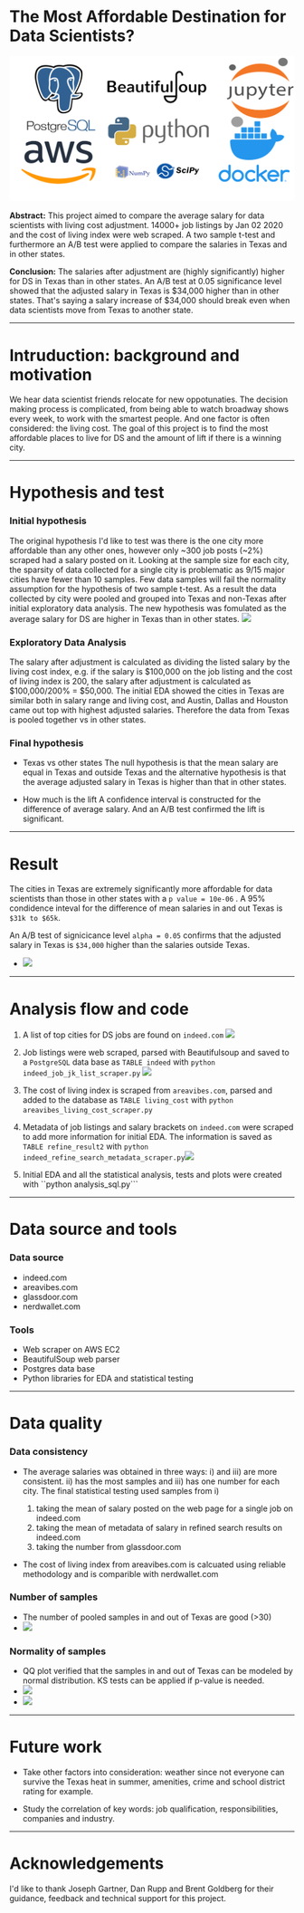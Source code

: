 # The Most Affordable Destination for Data Scientists?

<img src="https://github.com/ivboh/most_affordable_destinations_data_scientist/blob/master/img/title.png">

__Abstract:__
This project aimed to compare the average salary for data scientists with living cost adjustment. 14000+ job listings by Jan 02 2020 and the cost of living index were web scraped. A two sample t-test and furthermore an A/B test were applied to compare the salaries in Texas and in other states.

__Conclusion:__
The salaries after adjustment are (highly significantly) higher for DS in Texas than in other states. An A/B test at 0.05 significance level showed that the adjusted salary in Texas is $34,000 higher than in other states. That's saying a salary increase of $34,000 should break even when data scientists move from Texas to another state.

---
# Intruduction: background and motivation 
We hear data scientist friends relocate for new oppotunaties. The decision making process is complicated, from being able to watch broadway shows every week, to work with the smartest people. And one factor is often considered: the living cost. The goal of this project is to find the most affordable places to live for DS and the amount of lift if there is a winning city.

---
# Hypothesis and test

### Initial hypothesis
The original hypothesis I'd like to test was there is the one city more affordable than any other ones, however only ~300 job posts (~2%) scraped had a salary posted on it. Looking at the sample size for each city, the sparsity of data collected for a single city is problematic as 9/15 major cities have fewer than 10 samples. Few data samples will fail the normality assumption for the hypothesis of two sample t-test. As a result the data collected by city were pooled and grouped into Texas and non-Texas after initial exploratory data analysis. The new hypothesis was fomulated as the average salary for DS are higher in Texas than in other states. <img src = "https://github.com/ivboh/data_science_positions/blob/master/img/salary_posted_on_indeed_listing.png">

### Exploratory Data Analysis
The salary after adjustment is calculated as dividing the listed salary by the living cost index, e.g. if the salary is $100,000 on the job listing and the cost of living index is 200, the salary after adjustment is calculated as $100,000/200% = $50,000. The initial EDA showed the cities in Texas are similar both in salary range and living cost, and Austin, Dallas and Houston came out top with highest adjusted salaries. Therefore the data from Texas is pooled together vs in other states. 

### Final hypothesis

- Texas vs other states
The null hypothesis is that the mean salary are equal in Texas and outside Texas and the alternative hypothesis is that the average adjusted salary in Texas is higher than that in other states.
  
- How much is the lift
A confidence interval is constructed for the difference of average salary. And an A/B test confirmed the lift is significant.  

---
# Result
The cities in Texas are extremely significantly more affordable for data scientists than those in other states with a ```p value = 10e-06``` . A 95% condidence inteval for the difference of mean salaries in and out Texas is ```$31k to $65k```. 

An A/B test of signicicance level ```alpha = 0.05``` confirms that the adjusted salary in Texas is ```$34,000``` higher than the salaries outside Texas.

- <img src= "https://github.com/ivboh/data_science_positions/blob/master/img/hist_indeed_posted_salary_tx_vs_outside.png">


---
# Analysis flow and code
1. A list of top cities for DS jobs are found on ```indeed.com```  <img src="https://github.com/ivboh/data_science_positions/blob/master/img/list_of_cities_indeed_job_search.PNG"> 


2. Job listings were web scraped, parsed with Beautifulsoup and saved to a ```PostgreSQL``` data base as ```TABLE indeed``` with ```python indeed_job_jk_list_scraper.py``` <img src="https://github.com/ivboh/data_science_positions/blob/master/img/job_listing_example_indeed.PNG">


3. The cost of living index is scraped from ```areavibes.com```, parsed and added to the database as ```TABLE living_cost``` with  ```python areavibes_living_cost_scraper.py```


4. Metadata of job listings and salary brackets on ```indeed.com``` were scraped to add more information for initial EDA.  The information is saved as ```TABLE refine_result2``` with ```python indeed_refine_search_metadata_scraper.py```<img src= "https://github.com/ivboh/data_science_positions/blob/master/img/austin_indeed_refine_result_salary.PNG">


5. Initial EDA and all the statistical analysis, tests and plots were created with ``python analysis_sql.py```


---
# Data source and tools

### Data source
- indeed.com
- areavibes.com
- glassdoor.com
- nerdwallet.com
### Tools
- Web scraper on AWS EC2
- BeautifulSoup web parser
- Postgres data base
- Python libraries for EDA and statistical testing
  
---
# Data quality  
### Data consistency
- The average salaries was obtained in three ways: i) and iii) are more consistent. ii) has the most samples and iii) has one number for each city. The final statistical testing used samples from i)
  1. taking the mean of salary posted on the web page for a single job on indeed.com
  2. taking the mean of metadata of salary in refined search results on indeed.com
  3. taking the number from glassdoor.com

- The cost of living index from areavibes.com is calcuated using reliable methodology and is comparible with nerdwallet.com 

### Number of samples
- The number of pooled samples in and out of Texas are good (>30)
- <img src= "https://github.com/ivboh/data_science_positions/blob/master/img/salary_5mile_estimated_by_indeed.png">

### Normality of samples
- QQ plot verified that the samples in and out of Texas can be modeled by normal distribution. KS tests can be applied if p-value is needed.
- <img src="https://github.com/ivboh/data_science_positions/blob/master/img/qq_plot_of_salary_texas.png">
- <img src="https://github.com/ivboh/data_science_positions/blob/master/img/qq_plot_of_salary_outside_texas.png">


---
# Future work

- Take other factors into consideration: weather since not everyone can survive the Texas heat in summer, amenities, crime and school district rating for example.

- Study the correlation of key words: job qualification, responsibilities, companies and industry. 

---
# Acknowledgements 
I'd like to thank Joseph Gartner, Dan Rupp and Brent Goldberg for their guidance, feedback and technical support for this project.



